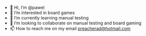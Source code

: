 - 👋 Hi, I’m @pawel
- 👀 I’m interested in board games
- 🌱 I’m currently learning manual testing
- 💞️ I’m looking to collaborate on manual testing and board gaming
- 📫 How to reach me on my email preacherad@hotmail.com

<!---
PawelJChmielewski/PawelJChmielewski is a ✨ special ✨ repository because its `README.md` (this file) appears on your GitHub profile.
You can click the Preview link to take a look at your changes.
--->
